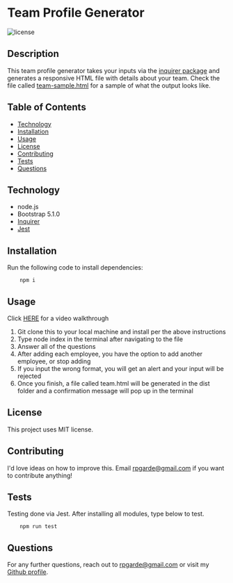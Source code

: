 # Team Profile Generator
![license](https://img.shields.io/github/license/rpgarde/readme-generator)

## Description
This team profile generator takes your inputs via the [inquirer package](https://www.npmjs.com/package/inquirer) and generates a responsive HTML file with details about your team. Check the file called [team-sample.html](./dist/team-sample.html) for a sample of what the output looks like. 

## Table of Contents 
* [Technology](#technology)
* [Installation](#installation)
* [Usage](#usage)
* [License](#license)
* [Contributing](#contributing)
* [Tests](#tests)
* [Questions](#questions)

## Technology
* node.js
* Bootstrap 5.1.0
* [Inquirer](https://www.npmjs.com/package/inquirer)
* [Jest](https://jestjs.io/)

## Installation
Run the following code to install dependencies:

        npm i

## Usage
Click [HERE](https://drive.google.com/file/d/1e2gUV__L9YDa-F_llevYeDAPJlGCLKZs/view?usp=sharing) for a video walkthrough
1. Git clone this to your local machine and install per the above instructions
2. Type node index in the terminal after navigating to the file
3. Answer all of the questions
4. After adding each employee, you have the option to add another employee, or stop adding
5. If you input the wrong format, you will get an alert and your input will be rejected
6. Once you finish, a file called team.html will be generated in the dist folder and a confirmation message will pop up in the terminal

## License
This project uses MIT license.

## Contributing
I'd love ideas on how to improve this. Email rpgarde@gmail.com if you want to contribute anything!

## Tests
Testing done via Jest. After installing all modules, type below to test.  

        npm run test

## Questions
For any further questions, reach out to rpgarde@gmail.com or visit my [Github profile](https://github.com/rpgarde).
